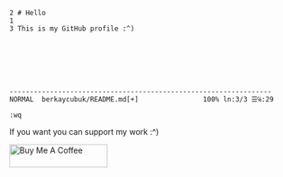 ```vim
2 # Hello
1
3 This is my GitHub profile :^)







-----------------------------------------------------------------
NORMAL  berkaycubuk/README.md[+]                100% ln:3/3 ☰℅:29

:wq
```

If you want you can support my work :^)

<a href="https://www.buymeacoffee.com/berkaycubuk" target="_blank"><img src="https://cdn.buymeacoffee.com/buttons/default-orange.png" alt="Buy Me A Coffee" height="41" width="174"></a>
